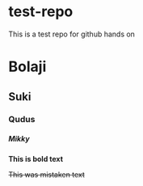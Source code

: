 # test-repo
This is a test repo for github hands on

# Bolaji

## Suki

### Qudus

##### Mikky

**This is bold text**

~~This was mistaken text~~

